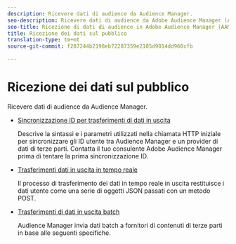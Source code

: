 ```yaml
---
description: Ricevere dati di audience da Audience Manager.
seo-description: Ricevere dati di audience da Adobe Audience Manager (AAM).
seo-title: Ricezione di dati di audience in Adobe Audience Manager (AAM)
title: Ricezione dei dati sul pubblico
translation-type: tm+mt
source-git-commit: f287244b2198eb72287359e2105d9014dd960cfb

---
```



# Ricezione dei dati sul pubblico

Ricevere dati di audience da Audience Manager.

* [Sincronizzazione ID per trasferimenti di dati in uscita](id-sync-outbound.md)

   Descrive la sintassi e i parametri utilizzati nella chiamata HTTP iniziale per sincronizzare gli ID utente tra Audience Manager e un provider di dati di terze parti. Contatta il tuo consulente Adobe Audience Manager prima di tentare la prima sincronizzazione ID.

* [Trasferimenti dati in uscita in tempo reale](real-time-outbound-transfers/real-time-outbound-transfers.md)

   Il processo di trasferimento dei dati in tempo reale in uscita restituisce i dati utente come una serie di oggetti JSON passati con un metodo POST.

* [Trasferimenti di dati in uscita batch](batch-outbound-transfers/batch-outbound-overview.md)

   Audience Manager invia dati batch a fornitori di contenuti di terze parti in base alle seguenti specifiche.
